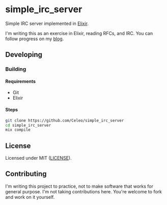 # simple_irc_server

Simple IRC server implemented in [Elixir](elixir-lang.org/).

I'm writing this as an exercise in Elixir, reading RFCs, and IRC. You can follow progress on my [blog](https://celeo.github.io/).

## Developing

### Building

#### Requirements

- Git
- Elixir

#### Steps

```sh
git clone https://github.com/Celeo/simple_irc_server
cd simple_irc_server
mix compile
```

## License

Licensed under MIT ([LICENSE](LICENSE)).

## Contributing

I'm writing this project to practice, not to make software that works for general purpose. I'm not taking contributions here. You're welcome to fork and work on it yourself.
